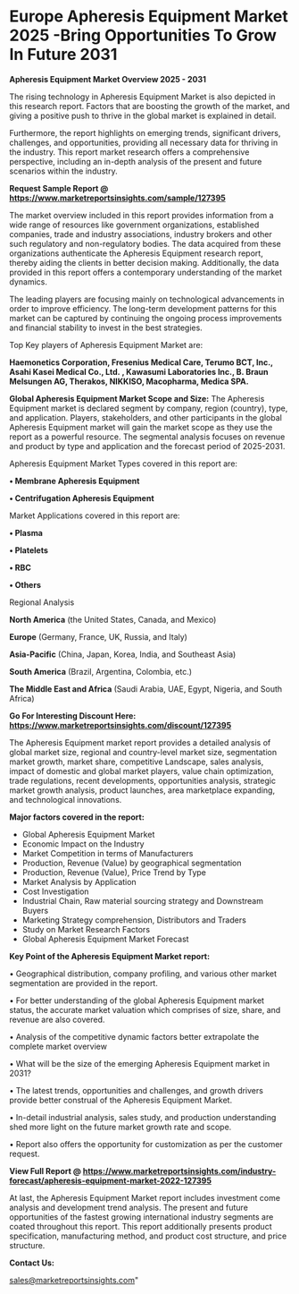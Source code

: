  # Europe Apheresis Equipment Market 2025 -Bring Opportunities To Grow In Future 2031

<Strong> Apheresis Equipment Market Overview 2025 - 2031</strong>

The rising technology in Apheresis Equipment Market is also depicted in this research report. Factors that are boosting the growth of the market, and giving a positive push to thrive in the global market is explained in detail.

Furthermore, the report highlights on emerging trends, significant drivers, challenges, and opportunities, providing all necessary data for thriving in the industry. This report market research offers a comprehensive perspective, including an in-depth analysis of the present and future scenarios within the industry.

<strong>Request Sample Report @ <a href=https://www.marketreportsinsights.com/sample/127395>https://www.marketreportsinsights.com/sample/127395</a></strong>

The market overview included in this report provides information from a wide range of resources like government organizations, established companies, trade and industry associations, industry brokers and other such regulatory and non-regulatory bodies. The data acquired from these organizations authenticate the Apheresis Equipment research report, thereby aiding the clients in better decision making. Additionally, the data provided in this report offers a contemporary understanding of the market dynamics.

The leading players are focusing mainly on technological advancements in order to improve efficiency. The long-term development patterns for this market can be captured by continuing the ongoing process improvements and financial stability to invest in the best strategies.

Top Key players of Apheresis Equipment Market are:

<strong>Haemonetics Corporation, Fresenius Medical Care, Terumo BCT, Inc., Asahi Kasei Medical Co., Ltd. , Kawasumi Laboratories Inc., B. Braun Melsungen AG, Therakos, NIKKISO, Macopharma, Medica SPA.</strong>

<strong><b>Global Apheresis Equipment Market Scope and Size:</b></strong>
The Apheresis Equipment market is declared segment by company, region (country), type, and application. Players, stakeholders, and other participants in the global Apheresis Equipment market will gain the market scope as they use the report as a powerful resource. The segmental analysis focuses on revenue and product by type and application and the forecast period of 2025-2031.

Apheresis Equipment Market Types covered in this report are:

<strong>• Membrane Apheresis Equipment 

• Centrifugation Apheresis Equipment</strong>

Market Applications covered in this report are:

<strong>• Plasma

• Platelets

• RBC

• Others</strong> 

Regional Analysis

<strong>North America</strong> (the United States, Canada, and Mexico)

<strong>Europe</strong> (Germany, France, UK, Russia, and Italy)

<strong>Asia-Pacific</strong> (China, Japan, Korea, India, and Southeast Asia)

<strong>South America</strong> (Brazil, Argentina, Colombia, etc.)

<strong>The Middle East and Africa</strong> (Saudi Arabia, UAE, Egypt, Nigeria, and South Africa)

<strong>Go For Interesting Discount Here: <a href=https://www.marketreportsinsights.com/discount/127395>https://www.marketreportsinsights.com/discount/127395</a></strong>

The Apheresis Equipment market report provides a detailed analysis of global market size, regional and country-level market size, segmentation market growth, market share, competitive Landscape, sales analysis, impact of domestic and global market players, value chain optimization, trade regulations, recent developments, opportunities analysis, strategic market growth analysis, product launches, area marketplace expanding, and technological innovations.

<strong><b>Major factors covered in the report:</b></strong>
<ul>
  <li>Global Apheresis Equipment Market </li>
  <li>Economic Impact on the Industry</li>
  <li>Market Competition in terms of Manufacturers</li>
  <li>Production, Revenue (Value) by geographical segmentation</li>
  <li>Production, Revenue (Value), Price Trend by Type</li>
  <li>Market Analysis by Application</li>
  <li>Cost Investigation</li>
  <li>Industrial Chain, Raw material sourcing strategy and Downstream Buyers</li>
  <li>Marketing Strategy comprehension, Distributors and Traders</li>
  <li>Study on Market Research Factors</li>
  <li>Global Apheresis Equipment Market Forecast</li>
</ul>

<strong><b>Key Point of the Apheresis Equipment Market report:</b></strong>

• Geographical distribution, company profiling, and various other market segmentation are provided in the report.

• For better understanding of the global Apheresis Equipment market status, the accurate market valuation which comprises of size, share, and revenue are also covered.

• Analysis of the competitive dynamic factors better extrapolate the complete market overview

• What will be the size of the emerging Apheresis Equipment market in 2031?

• The latest trends, opportunities and challenges, and growth drivers provide better construal of the Apheresis Equipment Market.

• In-detail industrial analysis, sales study, and production understanding shed more light on the future market growth rate and scope.

• Report also offers the opportunity for customization as per the customer request.

<strong><b>View Full Report @ <a href=https://www.marketreportsinsights.com/industry-forecast/apheresis-equipment-market-2022-127395>https://www.marketreportsinsights.com/industry-forecast/apheresis-equipment-market-2022-127395</a></b></strong>


At last, the Apheresis Equipment Market report includes investment come analysis and development trend analysis. The present and future opportunities of the fastest growing international industry segments are coated throughout this report. This report additionally presents product specification, manufacturing method, and product cost structure, and price structure.

<strong>Contact Us:</strong>

sales@marketreportsinsights.com"

